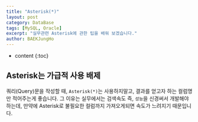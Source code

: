 ```yaml
---
title: "Asterisk(*)"
layout: post
category: DataBase
tags: [MySQL, Oracle]
excerpt: "실무관련 Asterisk에 관한 팁을 배워 보겠습니다."
author: BAEKJungHo
---
```


* content
{:toc}

## Asterisk는 가급적 사용 배제

  쿼리(Query)문을 작성할 때,  `Asterisk(*)`는 사용하지말고, 결과를 얻고자 하는 컬럼명만 적어주는게 좋습니다.
  그 이유는 실무에서는 검색속도 즉, `성능`을 신경써서 개발해야하는데, 만약에 Asterisk로 불필요한 컬럼까지
  가져오게되면 속도가 느려지기 때문입니다. 
